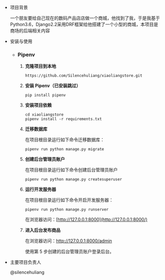 - 项目背景

  一个朋友要给自己现在的数码产品店店做一个商城，他找到了我，于是我基于Python3.6，Django2.2采用DRF框架给他搭建了一个小型的商城，本项目是商场的后端相关内容

- 安装与使用

  - ### Pipenv

    1. **克隆项目到本地**

       ```
       https://github.com/Silencehuliang/xiaoliangstore.git
       ```

    2. **安装 Pipenv（已安装跳过）**

       ```
       pip install pipenv
       ```

    3. **安装项目依赖**

       ```
       cd xiaoliangstore
       pipenv install -r requirements.txt
       ```

    4. **迁移数据库**

       在项目根目录运行如下命令迁移数据库：

       ```
       pipenv run python manage.py migrate
       ```

    5. **创建后台管理员账户**

       在项目根目录运行如下命令创建后台管理员账户

       ```
       pipenv run python manage.py createsuperuser
       ```

    6. **运行开发服务器**

       在项目根目录运行如下命令开启开发服务器：

       ```
       pipenv run python manage.py runserver
       ```

       在浏览器访问：[http://127.0.0.1:8000](http://127.0.0.1:8000/)

    7. **进入后台发布商品**

       在浏览器访问：http://127.0.0.1:8000/admin

       使用第 5 步创建的后台管理员账户登录后台。

- 主要项目负责人

  @silencehuliang

  